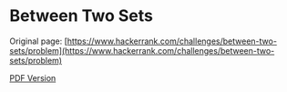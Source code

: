 # Between Two Sets

Original page: [https://www.hackerrank.com/challenges/between-two-sets/problem](https://www.hackerrank.com/challenges/between-two-sets/problem)

[PDF Version](between-two-sets.pdf)